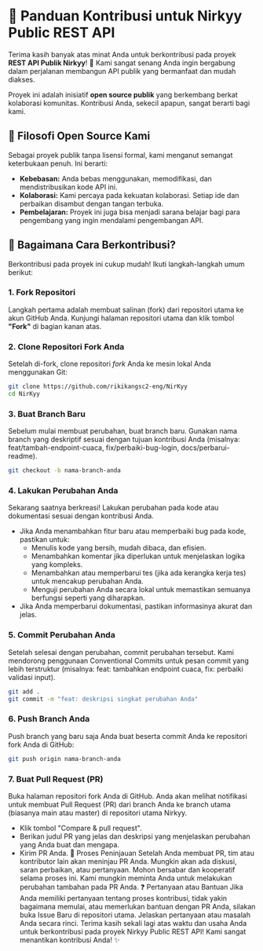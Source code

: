 # 🤝 Panduan Kontribusi untuk Nirkyy Public REST API

Terima kasih banyak atas minat Anda untuk berkontribusi pada proyek **REST API Publik Nirkyy**! 🎉 Kami sangat senang Anda ingin bergabung dalam perjalanan membangun API publik yang bermanfaat dan mudah diakses.

Proyek ini adalah inisiatif **open source publik** yang berkembang berkat kolaborasi komunitas. Kontribusi Anda, sekecil apapun, sangat berarti bagi kami.

## 💖 Filosofi Open Source Kami

Sebagai proyek publik tanpa lisensi formal, kami menganut semangat keterbukaan penuh. Ini berarti:

* **Kebebasan:** Anda bebas menggunakan, memodifikasi, dan mendistribusikan kode API ini.
* **Kolaborasi:** Kami percaya pada kekuatan kolaborasi. Setiap ide dan perbaikan disambut dengan tangan terbuka.
* **Pembelajaran:** Proyek ini juga bisa menjadi sarana belajar bagi para pengembang yang ingin mendalami pengembangan API.

## 🚀 Bagaimana Cara Berkontribusi?

Berkontribusi pada proyek ini cukup mudah! Ikuti langkah-langkah umum berikut:

### 1. Fork Repositori

Langkah pertama adalah membuat salinan (fork) dari repositori utama ke akun GitHub Anda. Kunjungi halaman repositori utama dan klik tombol **"Fork"** di bagian kanan atas.

### 2. Clone Repositori Fork Anda

Setelah di-fork, clone repositori *fork* Anda ke mesin lokal Anda menggunakan Git:

```bash
git clone https://github.com/rikikangsc2-eng/NirKyy
cd NirKyy
```

### 3. Buat Branch Baru
Sebelum mulai membuat perubahan, buat branch baru. Gunakan nama branch yang deskriptif sesuai dengan tujuan kontribusi Anda (misalnya: feat/tambah-endpoint-cuaca, fix/perbaiki-bug-login, docs/perbarui-readme).
```bash
git checkout -b nama-branch-anda
```

### 4. Lakukan Perubahan Anda
Sekarang saatnya berkreasi! Lakukan perubahan pada kode atau dokumentasi sesuai dengan kontribusi Anda.
 * Jika Anda menambahkan fitur baru atau memperbaiki bug pada kode, pastikan untuk:
   * Menulis kode yang bersih, mudah dibaca, dan efisien.
   * Menambahkan komentar jika diperlukan untuk menjelaskan logika yang kompleks.
   * Menambahkan atau memperbarui tes (jika ada kerangka kerja tes) untuk mencakup perubahan Anda.
   * Menguji perubahan Anda secara lokal untuk memastikan semuanya berfungsi seperti yang diharapkan.
 * Jika Anda memperbarui dokumentasi, pastikan informasinya akurat dan jelas.
### 5. Commit Perubahan Anda
Setelah selesai dengan perubahan, commit perubahan tersebut. Kami mendorong penggunaan Conventional Commits untuk pesan commit yang lebih terstruktur (misalnya: feat: tambahkan endpoint cuaca, fix: perbaiki validasi input).
```bash
git add .
git commit -m "feat: deskripsi singkat perubahan Anda"
```
### 6. Push Branch Anda
Push branch yang baru saja Anda buat beserta commit Anda ke repositori fork Anda di GitHub:
```bash
git push origin nama-branch-anda
```
### 7. Buat Pull Request (PR)
Buka halaman repositori fork Anda di GitHub. Anda akan melihat notifikasi untuk membuat Pull Request (PR) dari branch Anda ke branch utama (biasanya main atau master) di repositori utama Nirkyy.
 * Klik tombol "Compare & pull request".
 * Berikan judul PR yang jelas dan deskripsi yang menjelaskan perubahan yang Anda buat dan mengapa.
 * Kirim PR Anda.
🧐 Proses Peninjauan
Setelah Anda membuat PR, tim atau kontributor lain akan meninjau PR Anda. Mungkin akan ada diskusi, saran perbaikan, atau pertanyaan. Mohon bersabar dan kooperatif selama proses ini. Kami mungkin meminta Anda untuk melakukan perubahan tambahan pada PR Anda.
❓ Pertanyaan atau Bantuan
Jika Anda memiliki pertanyaan tentang proses kontribusi, tidak yakin bagaimana memulai, atau memerlukan bantuan dengan PR Anda, silakan buka Issue Baru di repositori utama. Jelaskan pertanyaan atau masalah Anda secara rinci.
Terima kasih sekali lagi atas waktu dan usaha Anda untuk berkontribusi pada proyek Nirkyy Public REST API! Kami sangat menantikan kontribusi Anda! ✨
